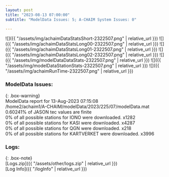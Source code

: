 ```yaml
---
layout: post
title: "2023-08-13 07:00:00"
subtitle: "ModelData Issues: 5; A-CHAIM System Issues: 0"

---
```


![]({{ "/assets/img/achaimDataStatsShort-2322507.png" | relative_url }})
![]({{ "/assets/img/achaimDataStatsLong00-2322507.png" | relative_url }})
![]({{ "/assets/img/achaimDataStatsLong01-2322507.png" | relative_url }})
![]({{ "/assets/img/achaimDataStatsLong02-2322507.png" | relative_url }})
![]({{ "/assets/img/modelDataDataStats-2322507.png" | relative_url }})
![]({{ "/assets/img/modelDataStationStats-2322507.png" | relative_url }})
![]({{ "/assets/img/achaimRunTime-2322507.png" | relative_url }})


### ModelData Issues:  
  
{: .box-warning}  
 ModelData report for 13-Aug-2023 07:15:08   
 /home2/achaim1/A-CHAIM/modelData/2023/225/07/modelData.mat   
 0.60241% of JASON tec values are finite   
 0% of all possible stations for IONO were downloaded. x1282   
 0% of all possible stations for KASI were downloaded. x4287   
 0% of all possible stations for QGN were downloaded. x218   
 0% of all possible stations for KARTVERKET were downloaded. x3996   
  


### Logs:  
  
{: .box-note}  
[Logs.zip]({{ "/assets/other/logs.zip" | relative_url }})  
[Log Info]({{ "/logInfo" | relative_url }})  
